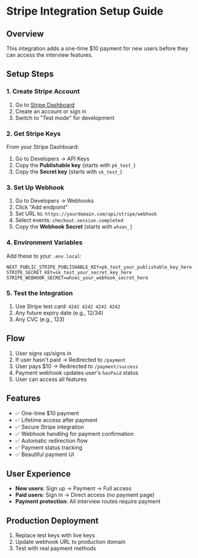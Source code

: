 # Stripe Integration Setup Guide

## Overview
This integration adds a one-time $10 payment for new users before they can access the interview features.

## Setup Steps

### 1. Create Stripe Account
1. Go to [Stripe Dashboard](https://dashboard.stripe.com)
2. Create an account or sign in
3. Switch to "Test mode" for development

### 2. Get Stripe Keys
From your Stripe Dashboard:
1. Go to Developers → API Keys
2. Copy the **Publishable key** (starts with `pk_test_`)
3. Copy the **Secret key** (starts with `sk_test_`)

### 3. Set Up Webhook
1. Go to Developers → Webhooks
2. Click "Add endpoint"
3. Set URL to: `https://yourdomain.com/api/stripe/webhook`
4. Select events: `checkout.session.completed`
5. Copy the **Webhook Secret** (starts with `whsec_`)

### 4. Environment Variables
Add these to your `.env.local`:

```env
NEXT_PUBLIC_STRIPE_PUBLISHABLE_KEY=pk_test_your_publishable_key_here
STRIPE_SECRET_KEY=sk_test_your_secret_key_here
STRIPE_WEBHOOK_SECRET=whsec_your_webhook_secret_here
```

### 5. Test the Integration
1. Use Stripe test card: `4242 4242 4242 4242`
2. Any future expiry date (e.g., 12/34)
3. Any CVC (e.g., 123)

## Flow
1. User signs up/signs in
2. If user hasn't paid → Redirected to `/payment`
3. User pays $10 → Redirected to `/payment/success`
4. Payment webhook updates user's `hasPaid` status
5. User can access all features

## Features
- ✅ One-time $10 payment
- ✅ Lifetime access after payment
- ✅ Secure Stripe integration
- ✅ Webhook handling for payment confirmation
- ✅ Automatic redirection flow
- ✅ Payment status tracking
- ✅ Beautiful payment UI

## User Experience
- **New users**: Sign up → Payment → Full access
- **Paid users**: Sign in → Direct access (no payment page)
- **Payment protection**: All interview routes require payment

## Production Deployment
1. Replace test keys with live keys
2. Update webhook URL to production domain
3. Test with real payment methods
